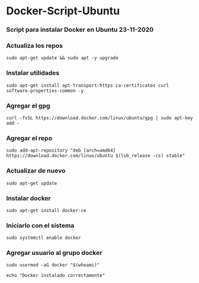 # Docker-Script-Ubuntu

### Script para instalar Docker en Ubuntu 23-11-2020

### Actualiza los repos
```
sudo apt-get update && sudo apt -y upgrade
```

### Instalar utilidades
```
sudo apt-get install apt-transport-https ca-certificates curl software-properties-common -y
```
### Agregar el gpg
```
curl -fsSL https://download.docker.com/linux/ubuntu/gpg | sudo apt-key add -
```
### Agregar el repo
```
sudo add-apt-repository "deb [arch=amd64] https://download.docker.com/linux/ubuntu $(lsb_release -cs) stable"
```
### Actualizar de nuevo
```
sudo apt-get update
```

### Instalar docker
```
sudo apt-get install docker-ce
```

### Iniciarlo con el sistema
```
sudo systemctl enable docker
```

### Agregar usuario al grupo docker
```
sudo usermod -aG docker "$(whoami)"
```
```
echo "Docker instalado correctamente"
```
